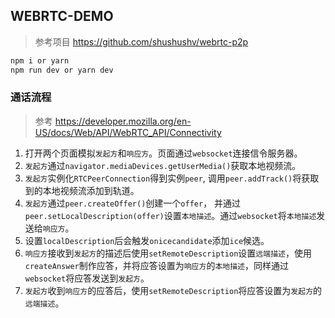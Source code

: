 ## WEBRTC-DEMO
> 参考项目 https://github.com/shushushv/webrtc-p2p

```javascript
npm i or yarn 
npm run dev or yarn dev
```

### 通话流程
> 参考 https://developer.mozilla.org/en-US/docs/Web/API/WebRTC_API/Connectivity
1. 打开两个页面模拟`发起方`和`响应方`。页面通过`websocket`连接信令服务器。
2. `发起方`通过`navigator.mediaDevices.getUserMedia()`获取本地视频流。
3. `发起方`实例化`RTCPeerConnection`得到实例`peer`, 调用`peer.addTrack()`将获取到的本地视频流添加到轨道。
4. `发起方`通过`peer.createOffer()`创建一个`offer`， 并通过`peer.setLocalDescription(offer)`设置`本地描述`。通过`websocket`将`本地描述`发送给`响应方`。
5. 设置`localDescription`后会触发`onicecandidate`添加`ice`候选。
6. `响应方`接收到`发起方`的描述后使用`setRemoteDescription`设置`远端描述`，使用`createAnswer`制作应答，并将应答设置为`响应方`的`本地描述`，同样通过`websocket`将应答发送到`发起方`。
7. `发起方`收到`响应方`的应答后，使用`setRemoteDescription`将应答设置为`发起方`的`远端描述`。